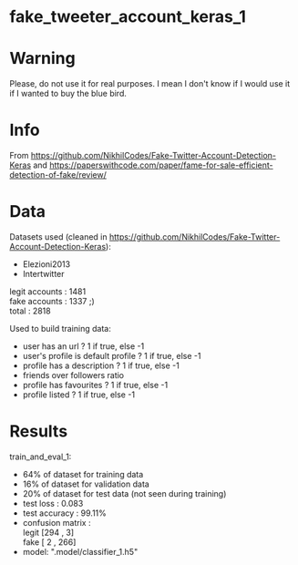 # fake_tweeter_account_keras_1

# Warning
Please, do not use it for real purposes. I mean I don't know if I would use it if I wanted to buy the blue bird. 

# Info
From https://github.com/NikhilCodes/Fake-Twitter-Account-Detection-Keras and https://paperswithcode.com/paper/fame-for-sale-efficient-detection-of-fake/review/

# Data
Datasets used (cleaned in https://github.com/NikhilCodes/Fake-Twitter-Account-Detection-Keras):
- Elezioni2013
- Intertwitter

legit accounts : 1481 \
fake accounts  : 1337 ;) \
total : 2818

Used to build training data:
- user has an url ? 1 if true, else -1
- user's profile is default profile ? 1 if true, else -1
- profile has a description ? 1 if true, else -1
- friends over followers ratio 
- profile has favourites ? 1 if true, else -1
- profile listed ? 1 if true, else -1

# Results
train_and_eval_1:
- 64% of dataset for training data
- 16% of dataset for validation data
- 20% of dataset for test data (not seen during training)
- test loss : 0.083
- test accuracy : 99.11%
- confusion matrix : \
     legit     [294 ,   3] \
     fake      [  2 , 266] 
- model: ".model/classifier_1.h5"
